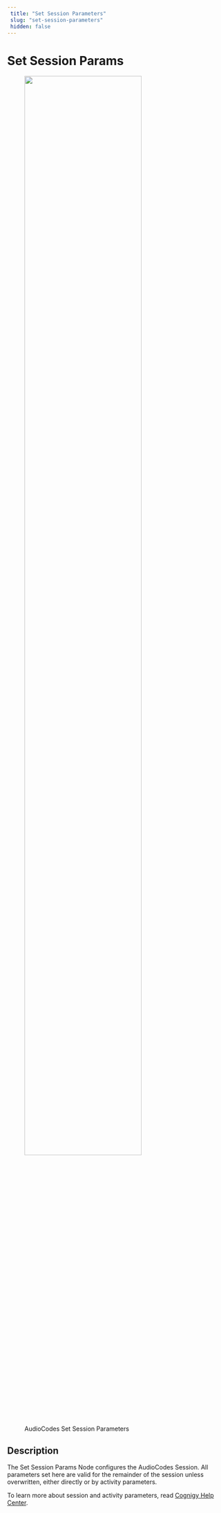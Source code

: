 ```yaml
---
 title: "Set Session Parameters" 
 slug: "set-session-parameters" 
 hidden: false 
---
```

# Set Session Params

<figure>
  <img class="image-center" src="{{config.site_url}}ai/flow-nodes/images/audiocodes/set-session-parameters.png" width="80%" />
  <figcaption>AudioCodes Set Session Parameters</figcaption>
</figure>

## Description
<div class="divider"></div>
The Set Session Params Node configures the AudioCodes Session. All parameters set here are valid for the remainder of the session unless overwritten, either directly or by activity parameters.

To learn more about session and activity parameters, read [Cognigy Help Center](https://support.cognigy.com/hc/en-us/articles/360017413959).